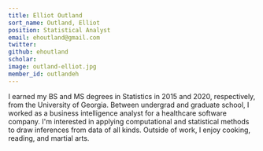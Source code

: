 ```yaml
---
title: Elliot Outland
sort_name: Outland, Elliot
position: Statistical Analyst
email: ehoutland@gmail.com
twitter: 
github: ehoutland
scholar: 
image: outland-elliot.jpg
member_id: outlandeh
---
```


I earned my BS and MS degrees in Statistics in 2015 and 2020, respectively, from the University of Georgia. Between undergrad and graduate school, I worked as a business intelligence analyst for a healthcare software company. I'm interested in applying computational and statistical methods to draw inferences from data of all kinds. Outside of work, I enjoy cooking, reading, and martial arts.
